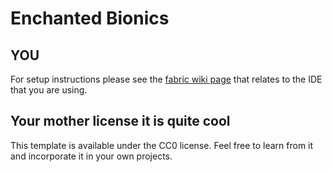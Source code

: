 # Enchanted Bionics

## YOU

For setup instructions please see the [fabric wiki page](https://fabricmc.net/wiki/tutorial:setup) that relates to the IDE that you are using.

## Your mother license it is quite cool

This template is available under the CC0 license. Feel free to learn from it and incorporate it in your own projects.
